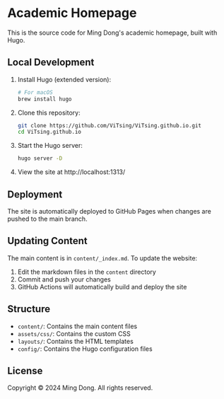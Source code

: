 # Academic Homepage

This is the source code for Ming Dong's academic homepage, built with Hugo.

## Local Development

1. Install Hugo (extended version):
   ```bash
   # For macOS
   brew install hugo
   ```

2. Clone this repository:
   ```bash
   git clone https://github.com/ViTsing/ViTsing.github.io.git
   cd ViTsing.github.io
   ```

3. Start the Hugo server:
   ```bash
   hugo server -D
   ```

4. View the site at http://localhost:1313/

## Deployment

The site is automatically deployed to GitHub Pages when changes are pushed to the main branch.

## Updating Content

The main content is in `content/_index.md`. To update the website:

1. Edit the markdown files in the `content` directory
2. Commit and push your changes
3. GitHub Actions will automatically build and deploy the site

## Structure

- `content/`: Contains the main content files
- `assets/css/`: Contains the custom CSS
- `layouts/`: Contains the HTML templates
- `config/`: Contains the Hugo configuration files

## License

Copyright © 2024 Ming Dong. All rights reserved. 